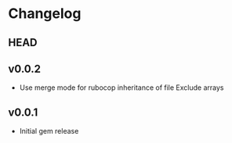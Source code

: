 # Changelog

## HEAD

## v0.0.2

* Use merge mode for rubocop inheritance of file Exclude arrays

## v0.0.1

* Initial gem release
